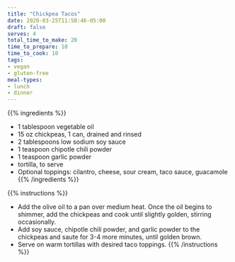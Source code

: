 ```yaml
---
title: "Chickpea Tacos"
date: 2020-03-25T11:58:46-05:00
draft: false
serves: 4
total_time_to_make: 20
time_to_prepare: 10
time_to_cook: 10
tags:
- vegan
- gluten-free
meal-types:
- lunch
- dinner
---
```


{{% ingredients %}}
- 1 tablespoon vegetable oil
- 15 oz chickpeas, 1 can, drained and rinsed
- 2 tablespoons low sodium soy sauce
- 1 teaspoon chipotle chili powder
- 1 teaspoon garlic powder
- tortilla, to serve
- Optional toppings: cilantro, cheese, sour cream, taco sauce, guacamole
{{% /ingredients %}}

{{% instructions %}}
- Add the olive oil to a pan over medium heat. Once the oil begins to shimmer, add the chickpeas and cook until slightly golden, stirring occasionally.
- Add soy sauce, chipotle chili powder, and garlic powder to the chickpeas and saute for 3-4 more minutes, until golden brown.
- Serve on warm tortillas with desired taco toppings.
{{% /instructions %}}
